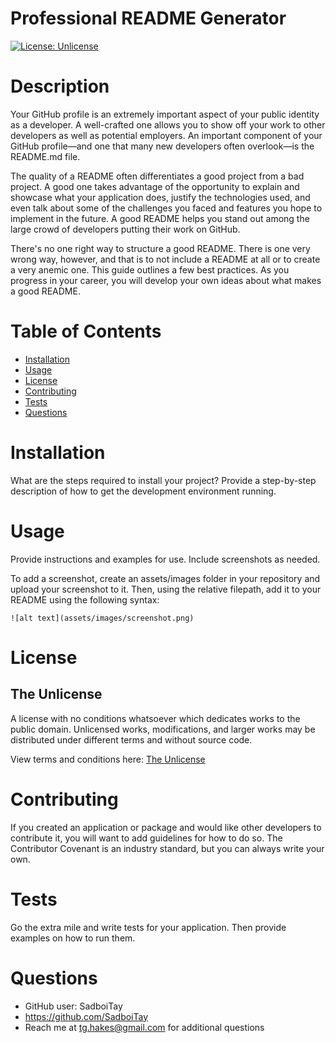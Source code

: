 # Professional README Generator 
  [![License: Unlicense](https://img.shields.io/badge/license-Unlicense-blue.svg)](http://unlicense.org/)

  # Description
  Your GitHub profile is an extremely important aspect of your public identity as a developer. A well-crafted one allows you to show off your work to other developers as well as potential employers. An important component of your GitHub profile—and one that many new developers often overlook—is the README.md file.
    
The quality of a README often differentiates a good project from a bad project. A good one takes advantage of the opportunity to explain and showcase what your application does, justify the technologies used, and even talk about some of the challenges you faced and features you hope to implement in the future. A good README helps you stand out among the large crowd of developers putting their work on GitHub.

There's no one right way to structure a good README. There is one very wrong way, however, and that is to not include a README at all or to create a very anemic one. This guide outlines a few best practices. As you progress in your career, you will develop your own ideas about what makes a good README.

  # Table of Contents
  * [Installation](#installation)
  * [Usage](#usage)
  * [License](#license)
  * [Contributing](#contributing)
  * [Tests](#tests)
  * [Questions](#questions)

  # Installation
  What are the steps required to install your project? Provide a step-by-step description of how to get the development environment running.

  # Usage
  Provide instructions and examples for use. Include screenshots as needed.

To add a screenshot, create an assets/images folder in your repository and upload your screenshot to it. Then, using the relative filepath, add it to your README using the following syntax:
    
    ![alt text](assets/images/screenshot.png)

  # License
  ## The Unlicense
  A license with no conditions whatsoever which dedicates works to the public domain. Unlicensed works, modifications, and larger works may be distributed under different terms and without source code.

  View terms and conditions here: [The Unlicense](../utils/licenses/unlicense.txt)

  # Contributing
  If you created an application or package and would like other developers to contribute it, you will want to add guidelines for how to do so. The Contributor Covenant is an industry standard, but you can always write your own.

  # Tests
  Go the extra mile and write tests for your application. Then provide examples on how to run them.

  # Questions

  * GitHub user: SadboiTay
  * https://github.com/SadboiTay
  * Reach me at tg.hakes@gmail.com for additional questions
  